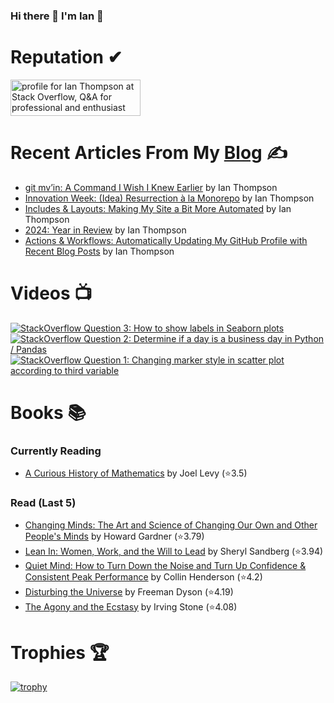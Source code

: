 ### Hi there 👋 I'm Ian 🙂

# Reputation ✔
<a href="https://stackoverflow.com/users/6509519/ian-thompson"><img src="https://stackoverflow.com/users/flair/6509519.png?theme=dark" width="208" height="58" alt="profile for Ian Thompson at Stack Overflow, Q&amp;A for professional and enthusiast programmers" title="profile for Ian Thompson at Stack Overflow, Q&amp;A for professional and enthusiast programmers"></a>

# Recent Articles From My [Blog](https://it176131.github.io/) ✍
<!-- BLOG START -->
- [git mv’in: A Command I Wish I Knew Earlier](https://it176131.github.io/2025/04/01/til-git-mv.html) by Ian Thompson
- [Innovation Week: (Idea) Resurrection à la Monorepo](https://it176131.github.io/2025/03/28/innovation-week.html) by Ian Thompson
- [Includes &amp; Layouts: Making My Site a Bit More Automated](https://it176131.github.io/2025/03/01/includes-layouts.html) by Ian Thompson
- [2024: Year in Review](https://it176131.github.io/2025/01/31/year-in-review.html) by Ian Thompson
- [Actions &amp; Workflows: Automatically Updating My GitHub Profile with Recent Blog Posts](https://it176131.github.io/2025/01/25/recent-posts-action.html) by Ian Thompson
<!-- BLOG END -->

# Videos 📺
<!-- BEGIN YOUTUBE-CARDS -->
[![StackOverflow Question 3: How to show labels in Seaborn plots](https://ytcards.demolab.com/?id=QYfRsxFQ5lI&title=StackOverflow+Question+3%3A+How+to+show+labels+in+Seaborn+plots&lang=en&timestamp=1599508121&background_color=%230d1117&title_color=%23ffffff&stats_color=%23dedede&max_title_lines=1&width=250&border_radius=5 "StackOverflow Question 3: How to show labels in Seaborn plots")](https://www.youtube.com/watch?v=QYfRsxFQ5lI)
[![StackOverflow Question 2: Determine if a day is a business day in Python / Pandas](https://ytcards.demolab.com/?id=U9-vvk51-Ac&title=StackOverflow+Question+2%3A+Determine+if+a+day+is+a+business+day+in+Python+%2F+Pandas&lang=en&timestamp=1598928356&background_color=%230d1117&title_color=%23ffffff&stats_color=%23dedede&max_title_lines=1&width=250&border_radius=5 "StackOverflow Question 2: Determine if a day is a business day in Python / Pandas")](https://www.youtube.com/watch?v=U9-vvk51-Ac)
[![StackOverflow Question 1: Changing marker style in scatter plot according to third variable](https://ytcards.demolab.com/?id=KfXANG9X524&title=StackOverflow+Question+1%3A+Changing+marker+style+in+scatter+plot+according+to+third+variable&lang=en&timestamp=1598284234&background_color=%230d1117&title_color=%23ffffff&stats_color=%23dedede&max_title_lines=1&width=250&border_radius=5 "StackOverflow Question 1: Changing marker style in scatter plot according to third variable")](https://www.youtube.com/watch?v=KfXANG9X524)
<!-- END YOUTUBE-CARDS -->

# Books 📚
### Currently Reading
<!-- GOODREADS-READING-LIST:START -->
- [A Curious History of Mathematics](https://www.goodreads.com/review/show/7588654531?utm_medium=api&utm_source=rss) by Joel Levy (⭐️3.5)
<!-- GOODREADS-READING-LIST:END -->

### Read (Last 5)
<!-- GOODREADS-READ-LIST:START -->
- [Changing Minds: The Art and Science of Changing Our Own and Other People's Minds](https://www.goodreads.com/review/show/7521121067?utm_medium=api&utm_source=rss) by Howard Gardner (⭐️3.79)
- [Lean In: Women, Work, and the Will to Lead](https://www.goodreads.com/review/show/6308278802?utm_medium=api&utm_source=rss) by Sheryl Sandberg (⭐️3.94)
- [Quiet Mind: How to Turn Down the Noise and Turn Up Confidence & Consistent Peak Performance](https://www.goodreads.com/review/show/7464849693?utm_medium=api&utm_source=rss) by Collin Henderson (⭐️4.2)
- [Disturbing the Universe](https://www.goodreads.com/review/show/7395095062?utm_medium=api&utm_source=rss) by Freeman Dyson (⭐️4.19)
- [The Agony and the Ecstasy](https://www.goodreads.com/review/show/7226074438?utm_medium=api&utm_source=rss) by Irving Stone (⭐️4.08)
<!-- GOODREADS-READ-LIST:END -->

# Trophies 🏆
[![trophy](https://github-profile-trophy.vercel.app/?username=it176131&theme=dracula)](https://github.com/ryo-ma/github-profile-trophy)

<!--
**it176131/it176131** is a ✨ _special_ ✨ repository because its `README.md` (this file) appears on your GitHub profile.

Here are some ideas to get you started:

- 🔭 I’m currently working on ...
- 🌱 I’m currently learning ...
- 👯 I’m looking to collaborate on ...
- 🤔 I’m looking for help with ...
- 💬 Ask me about ...
- 📫 How to reach me: ...
- 😄 Pronouns: ...
- ⚡ Fun fact: ...
-->

